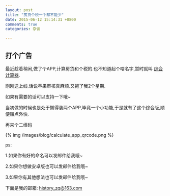 ```yaml
---
layout: post
title: "房贷个税一个都不能少"
date: 2015-06-12 15:14:31 +0800
comments: true
categories: 杂谈

---
```


## 打个广告


最近趁着稍闲,做了个APP,计算房贷和个税的.也不知道起个啥名字,暂时就叫 [综合计算器](https://itunes.apple.com/us/app/zong-he-ji-suan-qi-fang-dai/id995894882?l=zh&ls=1&mt=8).

刚刚送上线.话说苹果审核真麻烦.又拖了我2个星期.

如果有需要的话可以支持一下哦~

当初做的时候也是处于懒得装两个APP,毕竟一个小功能,于是就有了这个综合版,顺便赚点外快.

再来个二维码

{% img /images/blog/calculate_app_qrcode.png %}

ps:

1.如果你有好的命名可以发邮件给我哦~

2.如果你想做安卓版也可以发邮件给我哦~

3.如果你有其他想法也可以发邮件给我哦~

下面是我的邮箱: [history_zq@163.com](mailto:history_zq@163.com)